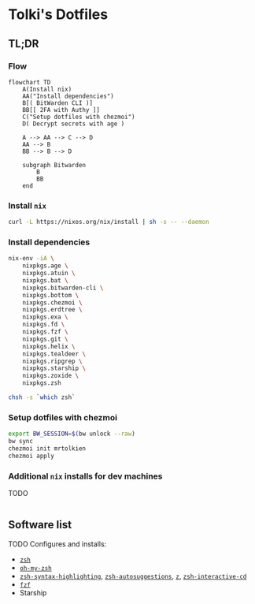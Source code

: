 # Tolki's Dotfiles

## TL;DR

### Flow

```mermaid
flowchart TD
    A(Install nix)
    AA("Install dependencies")
    B[( BitWarden CLI )]
    BB[[ 2FA with Authy ]]
    C("Setup dotfiles with chezmoi")
    D( Decrypt secrets with age )

    A --> AA --> C --> D
    AA --> B
    BB --> B --> D

    subgraph Bitwarden
        B
        BB
    end
```

### Install `nix`

```sh
curl -L https://nixos.org/nix/install | sh -s -- --daemon
```

### Install dependencies

```sh
nix-env -iA \
    nixpkgs.age \
    nixpkgs.atuin \
    nixpkgs.bat \
    nixpkgs.bitwarden-cli \
    nixpkgs.bottom \
    nixpkgs.chezmoi \
    nixpkgs.erdtree \
    nixpkgs.exa \
    nixpkgs.fd \
    nixpkgs.fzf \
    nixpkgs.git \
    nixpkgs.helix \
    nixpkgs.tealdeer \
    nixpkgs.ripgrep \
    nixpkgs.starship \
    nixpkgs.zoxide \
    nixpkgs.zsh
```

```sh
chsh -s `which zsh`
```

### Setup dotfiles with chezmoi

```sh
export BW_SESSION=$(bw unlock --raw)
bw sync
chezmoi init mrtolkien
chezmoi apply
```

### Additional `nix` installs for dev machines

TODO

```sh
```

## Software list

TODO
Configures and installs:

- [`zsh`](https://www.zsh.org/)
- [`oh-my-zsh`](https://ohmyz.sh/)
- [`zsh-syntax-highlighting`](https://github.com/zsh-users/zsh-syntax-highlighting.git), [`zsh-autosuggestions`](https://github.com/zsh-users/zsh-autosuggestions), [`z`](https://github.com/agkozak/zsh-z), [`zsh-interactive-cd`](https://github.com/changyuheng/zsh-interactive-cd)
- [`fzf`](https://github.com/junegunn/fzf)
- Starship
